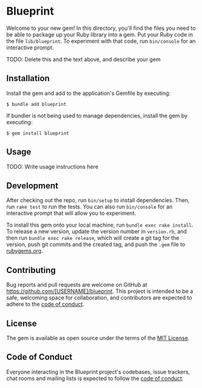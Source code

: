 # Blueprint

Welcome to your new gem! In this directory, you'll find the files you need to be able to package up your Ruby library into a gem. Put your Ruby code in the file `lib/blueprint`. To experiment with that code, run `bin/console` for an interactive prompt.

TODO: Delete this and the text above, and describe your gem

## Installation

Install the gem and add to the application's Gemfile by executing:

    $ bundle add blueprint

If bundler is not being used to manage dependencies, install the gem by executing:

    $ gem install blueprint

## Usage

TODO: Write usage instructions here

## Development

After checking out the repo, run `bin/setup` to install dependencies. Then, run `rake test` to run the tests. You can also run `bin/console` for an interactive prompt that will allow you to experiment.

To install this gem onto your local machine, run `bundle exec rake install`. To release a new version, update the version number in `version.rb`, and then run `bundle exec rake release`, which will create a git tag for the version, push git commits and the created tag, and push the `.gem` file to [rubygems.org](https://rubygems.org).

## Contributing

Bug reports and pull requests are welcome on GitHub at https://github.com/[USERNAME]/blueprint. This project is intended to be a safe, welcoming space for collaboration, and contributors are expected to adhere to the [code of conduct](https://github.com/[USERNAME]/blueprint/blob/main/CODE_OF_CONDUCT.md).

## License

The gem is available as open source under the terms of the [MIT License](https://opensource.org/licenses/MIT).

## Code of Conduct

Everyone interacting in the Blueprint project's codebases, issue trackers, chat rooms and mailing lists is expected to follow the [code of conduct](https://github.com/[USERNAME]/blueprint/blob/main/CODE_OF_CONDUCT.md).
